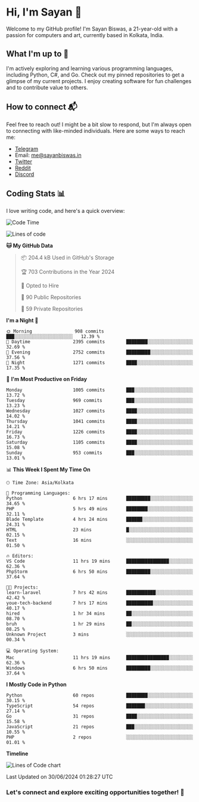 # Hi, I'm Sayan 👋

Welcome to my GitHub profile! I'm Sayan Biswas, a 21-year-old with a passion for computers and art, currently based in Kolkata, India.

## What I'm up to 🚀

I'm actively exploring and learning various programming languages, including Python, C#, and Go. Check out my pinned repositories to get a glimpse of my current projects. I enjoy creating software for fun challenges and to contribute value to others.

## How to connect 📬

Feel free to reach out! I might be a bit slow to respond, but I'm always open to connecting with like-minded individuals. Here are some ways to reach me:

- [Telegram](https://t.me/dank_as_fuck)
- Email: [me@sayanbiswas.in](mailto:me@sayanbiswas.in)
- [Twitter](https://twitter.com/TheDankDel)
- [Reddit](https://www.reddit.com/user/dank_as_fuck_/)
- [Discord](https://discordapp.com/users/506536929152466945)

## Coding Stats 📊

I love writing code, and here's a quick overview:

<!--START_SECTION:waka-->
![Code Time](http://img.shields.io/badge/Code%20Time-1%2C647%20hrs%2017%20mins-blue)

![Lines of code](https://img.shields.io/badge/From%20Hello%20World%20I%27ve%20Written-5.7%20million%20lines%20of%20code-blue)

**🐱 My GitHub Data** 

> 📦 204.4 kB Used in GitHub's Storage 
 > 
> 🏆 703 Contributions in the Year 2024
 > 
> 💼 Opted to Hire
 > 
> 📜 90 Public Repositories 
 > 
> 🔑 59 Private Repositories 
 > 
**I'm a Night 🦉** 

```text
🌞 Morning                908 commits         ███░░░░░░░░░░░░░░░░░░░░░░   12.39 % 
🌆 Daytime                2395 commits        ████████░░░░░░░░░░░░░░░░░   32.69 % 
🌃 Evening                2752 commits        █████████░░░░░░░░░░░░░░░░   37.56 % 
🌙 Night                  1271 commits        ████░░░░░░░░░░░░░░░░░░░░░   17.35 % 
```
📅 **I'm Most Productive on Friday** 

```text
Monday                   1005 commits        ███░░░░░░░░░░░░░░░░░░░░░░   13.72 % 
Tuesday                  969 commits         ███░░░░░░░░░░░░░░░░░░░░░░   13.23 % 
Wednesday                1027 commits        ████░░░░░░░░░░░░░░░░░░░░░   14.02 % 
Thursday                 1041 commits        ████░░░░░░░░░░░░░░░░░░░░░   14.21 % 
Friday                   1226 commits        ████░░░░░░░░░░░░░░░░░░░░░   16.73 % 
Saturday                 1105 commits        ████░░░░░░░░░░░░░░░░░░░░░   15.08 % 
Sunday                   953 commits         ███░░░░░░░░░░░░░░░░░░░░░░   13.01 % 
```


📊 **This Week I Spent My Time On** 

```text
🕑︎ Time Zone: Asia/Kolkata

💬 Programming Languages: 
Python                   6 hrs 17 mins       █████████░░░░░░░░░░░░░░░░   34.65 % 
PHP                      5 hrs 49 mins       ████████░░░░░░░░░░░░░░░░░   32.11 % 
Blade Template           4 hrs 24 mins       ██████░░░░░░░░░░░░░░░░░░░   24.31 % 
HTML                     23 mins             █░░░░░░░░░░░░░░░░░░░░░░░░   02.15 % 
Text                     16 mins             ░░░░░░░░░░░░░░░░░░░░░░░░░   01.50 % 

🔥 Editors: 
VS Code                  11 hrs 19 mins      ████████████████░░░░░░░░░   62.36 % 
PhpStorm                 6 hrs 50 mins       █████████░░░░░░░░░░░░░░░░   37.64 % 

🐱‍💻 Projects: 
learn-laravel            7 hrs 42 mins       ███████████░░░░░░░░░░░░░░   42.42 % 
youe-tech-backend        7 hrs 17 mins       ██████████░░░░░░░░░░░░░░░   40.17 % 
hired                    1 hr 34 mins        ██░░░░░░░░░░░░░░░░░░░░░░░   08.70 % 
bruh                     1 hr 29 mins        ██░░░░░░░░░░░░░░░░░░░░░░░   08.25 % 
Unknown Project          3 mins              ░░░░░░░░░░░░░░░░░░░░░░░░░   00.34 % 

💻 Operating System: 
Mac                      11 hrs 19 mins      ████████████████░░░░░░░░░   62.36 % 
Windows                  6 hrs 50 mins       █████████░░░░░░░░░░░░░░░░   37.64 % 
```

**I Mostly Code in Python** 

```text
Python                   60 repos            ████████░░░░░░░░░░░░░░░░░   30.15 % 
TypeScript               54 repos            ███████░░░░░░░░░░░░░░░░░░   27.14 % 
Go                       31 repos            ████░░░░░░░░░░░░░░░░░░░░░   15.58 % 
JavaScript               21 repos            ███░░░░░░░░░░░░░░░░░░░░░░   10.55 % 
PHP                      2 repos             ░░░░░░░░░░░░░░░░░░░░░░░░░   01.01 % 
```



**Timeline**

![Lines of Code chart](https://raw.githubusercontent.com/Dank-del/Dank-del/main/assets/bar_graph.png)


 Last Updated on 30/06/2024 01:28:27 UTC
<!--END_SECTION:waka-->

### Let's connect and explore exciting opportunities together! 🚀
